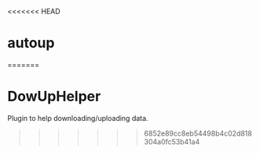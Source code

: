 <<<<<<< HEAD
# autoup
=======
# DowUpHelper
Plugin to help downloading/uploading data.
>>>>>>> 6852e89cc8eb54498b4c02d818304a0fc53b41a4

